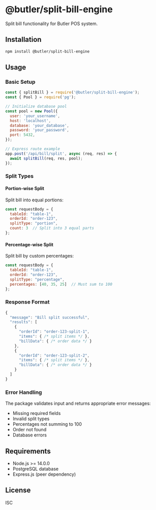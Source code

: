 
# @butler/split-bill-engine

Split bill functionality for Butler POS system.

## Installation

```bash
npm install @butler/split-bill-engine
```

## Usage

### Basic Setup

```javascript
const { splitBill } = require('@butler/split-bill-engine');
const { Pool } = require('pg');

// Initialize database pool
const pool = new Pool({
  user: 'your_username',
  host: 'localhost',
  database: 'your_database',
  password: 'your_password',
  port: 5432,
});

// Express route example
app.post('/api/bill/split', async (req, res) => {
  await splitBill(req, res, pool);
});
```

### Split Types

#### Portion-wise Split

Split bill into equal portions:

```javascript
const requestBody = {
  tableId: "table-1",
  orderId: "order-123",
  splitType: "portion",
  count: 3  // Split into 3 equal parts
};
```

#### Percentage-wise Split

Split bill by custom percentages:

```javascript
const requestBody = {
  tableId: "table-1", 
  orderId: "order-123",
  splitType: "percentage",
  percentages: [40, 35, 25]  // Must sum to 100
};
```

### Response Format

```javascript
{
  "message": "Bill split successful",
  "results": [
    {
      "orderId": "order-123-split-1",
      "items": { /* split items */ },
      "billData": { /* order data */ }
    },
    {
      "orderId": "order-123-split-2", 
      "items": { /* split items */ },
      "billData": { /* order data */ }
    }
  ]
}
```

### Error Handling

The package validates input and returns appropriate error messages:

- Missing required fields
- Invalid split types
- Percentages not summing to 100
- Order not found
- Database errors

## Requirements

- Node.js >= 14.0.0
- PostgreSQL database
- Express.js (peer dependency)

## License

ISC 